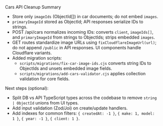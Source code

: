 Cars API Cleanup Summary

- Store only `imageIds` (ObjectId[]) in car documents; do not embed `images`.
- `primaryImageId` stored as ObjectId; API responses serialize IDs to strings.
- POST /api/cars normalizes incoming IDs: converts `client`, `imageIds[]`, and `primaryImageId` from strings to ObjectIds; strips embedded `images`.
- GET routes standardize image URLs using `fixCloudflareImageUrl(url)`; do not append `/public` in API responses. UI components handle Cloudflare variants.
- Added migration scripts:
  - `scripts/migrations/fix-car-image-ids.cjs` converts string IDs to ObjectIds and unsets embedded image fields.
  - `scripts/migrations/add-cars-validator.cjs` applies collection validation for core fields.

Next steps (optional):
- Split DB vs API TypeScript types across the codebase to remove `string | ObjectId` unions from UI types.
- Add input validation (Zod/Joi) on create/update handlers.
- Add indexes for common filters: `{ createdAt: -1 }`, `{ make: 1, model: 1 }`, `{ year: -1 }`, `{ client: 1 }`.

